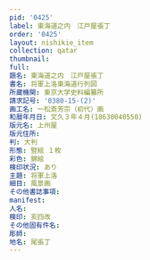 ```yaml
---
pid: '0425'
label: 東海道之内　江戸屋張丁
order: '0425'
layout: nishikie_item
collection: qatar
thumbnail: 
full: 
題名: 東海道之内　江戸屋張丁
書名: 将軍上洛東海道行列図
所蔵機関: 東京大学史料編纂所
請求記号: '0380-15-(2)'
画工名: 一松斎芳宗（初代）画
和暦年月日: 文久３年４月(18630040550)
版元名: 上州屋
版元住所: 
判: 大判
形態: 竪絵 １枚
彩色: 錦絵
検印状況: あり
主題: 将軍上洛
細目: 風景画
その他書誌事項: 
manifest: 
人名: 
検印: 亥四改
その他固有件名: 
彫師: 
地名: 尾張丁
---
```


